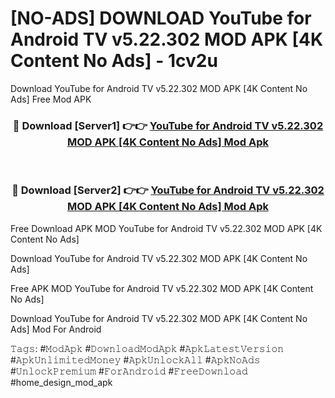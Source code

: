 # [NO-ADS] DOWNLOAD YouTube for Android TV v5.22.302 MOD APK [4K Content No Ads] - 1cv2u
Download YouTube for Android TV v5.22.302 MOD APK [4K Content No Ads] Free Mod APK

<div align="center">
<h3>🔴 Download [Server1] 👉👉 <a href="https://apk-comot.site?title=YouTube_for_Android_TV_v5.22.302_MOD_APK_[4K_Content_No_Ads]">YouTube for Android TV v5.22.302 MOD APK [4K Content No Ads] Mod Apk</a></h3><br>

<h3>🔴 Download [Server2] 👉👉 <a href="https://apk-comot.site?title=YouTube_for_Android_TV_v5.22.302_MOD_APK_[4K_Content_No_Ads]">YouTube for Android TV v5.22.302 MOD APK [4K Content No Ads] Mod Apk</a></h3>
</div>


Free Download APK MOD YouTube for Android TV v5.22.302 MOD APK [4K Content No Ads]

Download YouTube for Android TV v5.22.302 MOD APK [4K Content No Ads] 

Free APK MOD YouTube for Android TV v5.22.302 MOD APK [4K Content No Ads] 

Download YouTube for Android TV v5.22.302 MOD APK [4K Content No Ads] Mod For Android

𝚃𝚊𝚐𝚜: #𝙼𝚘𝚍𝙰𝚙𝚔 #𝙳𝚘𝚠𝚗𝚕𝚘𝚊𝚍𝙼𝚘𝚍𝙰𝚙𝚔 #𝙰𝚙𝚔𝙻𝚊𝚝𝚎𝚜𝚝𝚅𝚎𝚛𝚜𝚒𝚘𝚗 #𝙰𝚙𝚔𝚄𝚗𝚕𝚒𝚖𝚒𝚝𝚎𝚍𝙼𝚘𝚗𝚎𝚢 #𝙰𝚙𝚔𝚄𝚗𝚕𝚘𝚌𝚔𝙰𝚕𝚕 #𝙰𝚙𝚔𝙽𝚘𝙰𝚍𝚜 #𝚄𝚗𝚕𝚘𝚌𝚔𝙿𝚛𝚎𝚖𝚒𝚞𝚖 #𝙵𝚘𝚛𝙰𝚗𝚍𝚛𝚘𝚒𝚍 #𝙵𝚛𝚎𝚎𝙳𝚘𝚠𝚗𝚕𝚘𝚊𝚍 #home_design_mod_apk